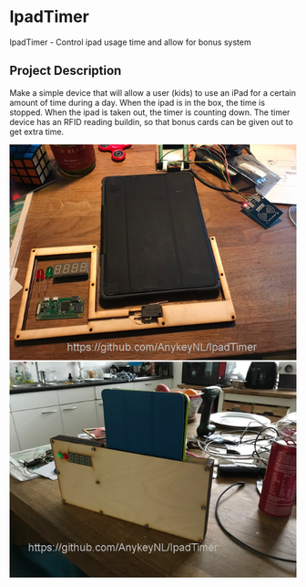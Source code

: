 # IpadTimer
IpadTimer - Control ipad usage time and allow for bonus system

## Project Description
Make a simple device that will allow a user (kids) to use an iPad for a certain amount of time during a day. When the ipad is in the box, the time is stopped. When the ipad is taken out, the timer is counting down. The timer device has an RFID reading buildin, so that bonus cards can be given out to get extra time. 

![Inner works of the inital hardware](https://github.com/AnykeyNL/IpadTimer/blob/master/ipad_1.jpg)
![Sample of first hardware model](https://github.com/AnykeyNL/IpadTimer/blob/master/ipad_2.jpg)
